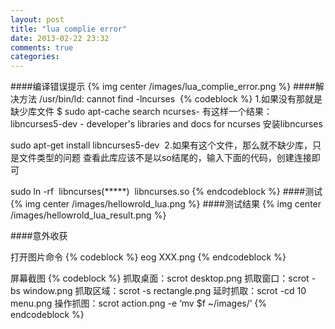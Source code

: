 ```yaml
---
layout: post
title: "lua complie error"
date: 2013-02-22 23:32
comments: true
categories: 
---
```




####编译错误提示
{% img center /images/lua_complie_error.png %}
####解决方法
/usr/bin/ld: cannot find -lncurses 
{% codeblock %}
1.如果没有那就是缺少库文件
$ sudo apt-cache search ncurses-
有这样一个结果：
libncurses5-dev - developer's libraries and docs for ncurses
安装libncurses

sudo apt-get install libncurses5-dev
 2.如果有这个文件，那么就不缺少库，只是文件类型的问题
查看此库应该不是以so结尾的，输入下面的代码，创建连接即可

sudo ln -rf  libncurses(*****)  libncurses.so
{% endcodeblock %}
####测试
{% img center /images/hellowrold_lua.png %}
####测试结果
{% img center /images/hellowrold_lua_result.png %}


####意外收获

打开图片命令
{% codeblock %}
eog XXX.png
{% endcodeblock %}

屏幕截图
{% codeblock %}
抓取桌面：scrot desktop.png
抓取窗口：scrot -bs window.png
抓取区域：scrot -s rectangle.png
延时抓取：scrot -cd 10 menu.png
操作抓图：scrot action.png -e ‘mv $f ~/images/’
{% endcodeblock %}




